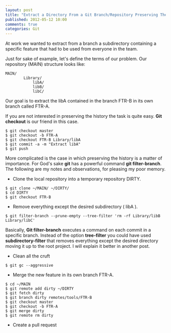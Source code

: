 ```yaml
---
layout: post
title: "Extract a Directory From a Git Branch/Repository Preserving The History"
published: 2012-05-12 10:00
comments: true
categories: Git
---
```

At work we wanted to extract from a branch a subdirectory containing a specific feature that had to be used from everyone in the team.

Just for sake of example, let's define the terms of our problem.
Our repository (MAIN) structure looks like:

~~~~~~~~~~~~~~~~~~~~~~~~~~
MAIN/
        Library/
            libA/
            libB/
            libC/
~~~~~~~~~~~~~~~~~~~~~~~~~~

Our goal is to extract the libA contained in the branch FTR-B in its own branch called FTR-A.


If you are not interested in preserving the history the task is quite easy. **Git checkout** is our friend in this case.

~~~~~~~~~~~~~~~~~~~~~~~~~~
$ git checkout master
$ git checkout -b FTR-A
$ git checkout FTR-B Library/libA
$ git commit -a -m "Extract libA"
$ git push
~~~~~~~~~~~~~~~~~~~~~~~~~~

 More complicated is the case in which preserving the history is a matter of importance.
 For God's sake **git** has a powerful command **git filter-branch**.
 The following are my notes and observations, for pleasing my poor memory.

+ Clone the local repository into a temporary repository DIRTY.

~~~~~~~~~~~~~~~~~~~~~~~~~~
$ git clone ~/MAIN/ ~/DIRTY/
$ cd DIRTY
$ git checkout FTR-B
~~~~~~~~~~~~~~~~~~~~~~~~~~

+ Remove everything except the desired subdirectory ( libA ).

~~~~~~~~~~~~~~~~~~~~~~~~~~
$ git filter-branch --prune-empty --tree-filter 'rm -rf Library/libB Library/libC'
~~~~~~~~~~~~~~~~~~~~~~~~~~

Basically, **Git filter-branch** executes a command on each commit in a specific branch. Instead of the option **tree-filter** you could have used **subdirectory-filter** that removes everything except the desired directory moving it up to the root project. I will explain it better in another post.

+ Clean all the cruft

~~~~~~~~~~~~~~~~~~~~~~~~~~
$ git gc --aggressive
~~~~~~~~~~~~~~~~~~~~~~~~~~

+ Merge the new feature in its own branch FTR-A.

~~~~~~~~~~~~~~~~~~~~~~~~~~
$ cd ~/MAIN
$ git remote add dirty ~/DIRTY
$ git fetch dirty
$ git branch dirty remotes/tools/FTR-B
$ git checkout master
$ git checkout -b FTR-A
$ git merge dirty
$ git remote rm dirty
~~~~~~~~~~~~~~~~~~~~~~~~~~

+ Create a pull request
